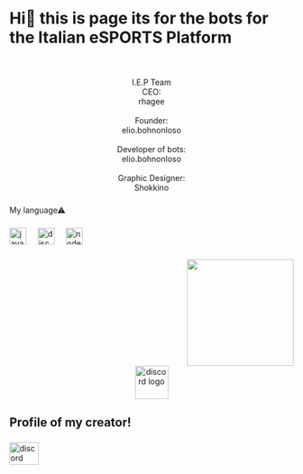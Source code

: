 <h1 align="left">Hi👋 this is page its for the bots for the Italian eSPORTS Platform</h1>

###

<br clear="both">

<p align="center">I.E.P Team<br>CEO:<br>rhagee<br><br>Founder:<br>elio.bohnonloso <br><br>Developer of bots:<br>elio.bohnonloso<br><br>Graphic Designer:<br>Shokkino</p>

###

<p align="left">My language⚠</p>

###

<div align="left">
  <img src="https://cdn.jsdelivr.net/gh/devicons/devicon/icons/javascript/javascript-original.svg" height="30" alt="javascript logo"  />
  <img width="12" />
  <img src="https://cdn.jsdelivr.net/gh/devicons/devicon/icons/discordjs/discordjs-original.svg" height="30" alt="discordjs logo"  />
  <img width="12" />
  <img src="https://cdn.jsdelivr.net/gh/devicons/devicon/icons/nodejs/nodejs-original.svg" height="30" alt="nodejs logo"  />
</div>

###

<img align="right" height="189" src="https://imgur.com/EfMc3AI.png"  />

###

<br clear="both">

<div align="center">
  <a href="https://discord.com/users/1222032666254119022" target="_blank">
    <img src="https://img.shields.io/static/v1?message=Discord&logo=discord&label=&color=7289DA&logoColor=white&labelColor=&style=flat" height="59" alt="discord logo"  />
  </a>
</div>

###

<h2 align="left">Profile of my creator!</h2>

###

<div align="left">
  <a href="https://discord.com/users/398870857050619916" target="_blank">
    <img src="https://raw.githubusercontent.com/maurodesouza/profile-readme-generator/master/src/assets/icons/social/discord/default.svg" width="52" height="40" alt="discord logo"  />
  </a>
</div>

###
